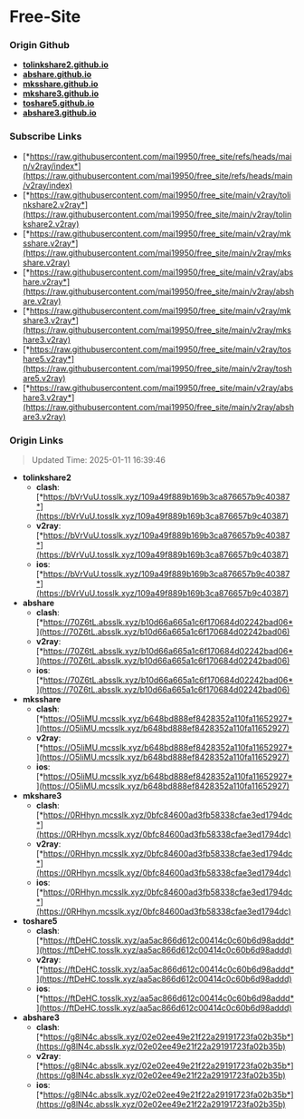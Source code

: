 # Free-Site

### Origin Github

- [**tolinkshare2.github.io**](https://github.com/tolinkshare2/tolinkshare2.github.io)
- [**abshare.github.io**](https://github.com/abshare/abshare.github.io)
- [**mksshare.github.io**](https://github.com/mksshare/mksshare.github.io)
- [**mkshare3.github.io**](https://github.com/mkshare3/mkshare3.github.io)
- [**toshare5.github.io**](https://github.com/toshare5/toshare5.github.io)
- [**abshare3.github.io**](https://github.com/abshare3/abshare3.github.io)

### Subscribe Links

- [*https://raw.githubusercontent.com/mai19950/free_site/refs/heads/main/v2ray/index*](https://raw.githubusercontent.com/mai19950/free_site/refs/heads/main/v2ray/index)
- [*https://raw.githubusercontent.com/mai19950/free_site/main/v2ray/tolinkshare2.v2ray*](https://raw.githubusercontent.com/mai19950/free_site/main/v2ray/tolinkshare2.v2ray)
- [*https://raw.githubusercontent.com/mai19950/free_site/main/v2ray/mksshare.v2ray*](https://raw.githubusercontent.com/mai19950/free_site/main/v2ray/mksshare.v2ray)
- [*https://raw.githubusercontent.com/mai19950/free_site/main/v2ray/abshare.v2ray*](https://raw.githubusercontent.com/mai19950/free_site/main/v2ray/abshare.v2ray)
- [*https://raw.githubusercontent.com/mai19950/free_site/main/v2ray/mkshare3.v2ray*](https://raw.githubusercontent.com/mai19950/free_site/main/v2ray/mkshare3.v2ray)
- [*https://raw.githubusercontent.com/mai19950/free_site/main/v2ray/toshare5.v2ray*](https://raw.githubusercontent.com/mai19950/free_site/main/v2ray/toshare5.v2ray)
- [*https://raw.githubusercontent.com/mai19950/free_site/main/v2ray/abshare3.v2ray*](https://raw.githubusercontent.com/mai19950/free_site/main/v2ray/abshare3.v2ray)

### Origin Links

> Updated Time: 2025-01-11 16:39:46

- **tolinkshare2**
  - **clash**: [*https://bVrVuU.tosslk.xyz/109a49f889b169b3ca876657b9c40387*](https://bVrVuU.tosslk.xyz/109a49f889b169b3ca876657b9c40387)
  - **v2ray**: [*https://bVrVuU.tosslk.xyz/109a49f889b169b3ca876657b9c40387*](https://bVrVuU.tosslk.xyz/109a49f889b169b3ca876657b9c40387)
  - **ios**: [*https://bVrVuU.tosslk.xyz/109a49f889b169b3ca876657b9c40387*](https://bVrVuU.tosslk.xyz/109a49f889b169b3ca876657b9c40387)
- **abshare**
  - **clash**: [*https://70Z6tL.absslk.xyz/b10d66a665a1c6f170684d02242bad06*](https://70Z6tL.absslk.xyz/b10d66a665a1c6f170684d02242bad06)
  - **v2ray**: [*https://70Z6tL.absslk.xyz/b10d66a665a1c6f170684d02242bad06*](https://70Z6tL.absslk.xyz/b10d66a665a1c6f170684d02242bad06)
  - **ios**: [*https://70Z6tL.absslk.xyz/b10d66a665a1c6f170684d02242bad06*](https://70Z6tL.absslk.xyz/b10d66a665a1c6f170684d02242bad06)
- **mksshare**
  - **clash**: [*https://O5liMU.mcsslk.xyz/b648bd888ef8428352a110fa11652927*](https://O5liMU.mcsslk.xyz/b648bd888ef8428352a110fa11652927)
  - **v2ray**: [*https://O5liMU.mcsslk.xyz/b648bd888ef8428352a110fa11652927*](https://O5liMU.mcsslk.xyz/b648bd888ef8428352a110fa11652927)
  - **ios**: [*https://O5liMU.mcsslk.xyz/b648bd888ef8428352a110fa11652927*](https://O5liMU.mcsslk.xyz/b648bd888ef8428352a110fa11652927)
- **mkshare3**
  - **clash**: [*https://0RHhyn.mcsslk.xyz/0bfc84600ad3fb58338cfae3ed1794dc*](https://0RHhyn.mcsslk.xyz/0bfc84600ad3fb58338cfae3ed1794dc)
  - **v2ray**: [*https://0RHhyn.mcsslk.xyz/0bfc84600ad3fb58338cfae3ed1794dc*](https://0RHhyn.mcsslk.xyz/0bfc84600ad3fb58338cfae3ed1794dc)
  - **ios**: [*https://0RHhyn.mcsslk.xyz/0bfc84600ad3fb58338cfae3ed1794dc*](https://0RHhyn.mcsslk.xyz/0bfc84600ad3fb58338cfae3ed1794dc)
- **toshare5**
  - **clash**: [*https://ftDeHC.tosslk.xyz/aa5ac866d612c00414c0c60b6d98addd*](https://ftDeHC.tosslk.xyz/aa5ac866d612c00414c0c60b6d98addd)
  - **v2ray**: [*https://ftDeHC.tosslk.xyz/aa5ac866d612c00414c0c60b6d98addd*](https://ftDeHC.tosslk.xyz/aa5ac866d612c00414c0c60b6d98addd)
  - **ios**: [*https://ftDeHC.tosslk.xyz/aa5ac866d612c00414c0c60b6d98addd*](https://ftDeHC.tosslk.xyz/aa5ac866d612c00414c0c60b6d98addd)
- **abshare3**
  - **clash**: [*https://g8lN4c.absslk.xyz/02e02ee49e21f22a29191723fa02b35b*](https://g8lN4c.absslk.xyz/02e02ee49e21f22a29191723fa02b35b)
  - **v2ray**: [*https://g8lN4c.absslk.xyz/02e02ee49e21f22a29191723fa02b35b*](https://g8lN4c.absslk.xyz/02e02ee49e21f22a29191723fa02b35b)
  - **ios**: [*https://g8lN4c.absslk.xyz/02e02ee49e21f22a29191723fa02b35b*](https://g8lN4c.absslk.xyz/02e02ee49e21f22a29191723fa02b35b)
